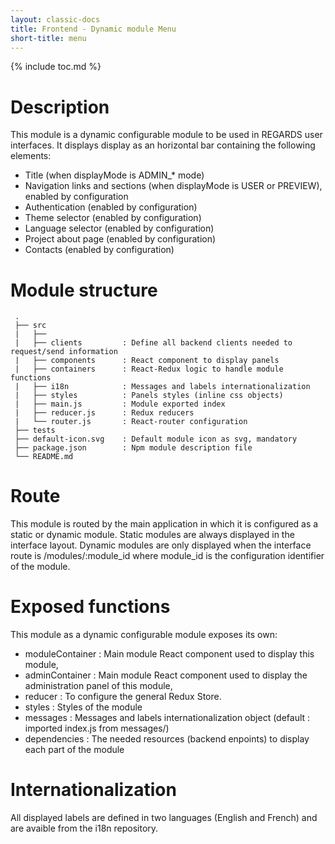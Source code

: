 ```yaml
---
layout: classic-docs
title: Frontend - Dynamic module Menu
short-title: menu
---
```


{% include toc.md %}

# Description

This module is a dynamic configurable module to be used in REGARDS user interfaces. It displays display as an horizontal bar containing the following elements:
  * Title (when displayMode is ADMIN_* mode)
  * Navigation links and sections (when displayMode is USER or PREVIEW), enabled by configuration
  * Authentication (enabled by configuration)
  * Theme selector (enabled by configuration)
  * Language selector (enabled by configuration)
  * Project about page (enabled by configuration)
  * Contacts (enabled by configuration)

# Module structure
```
 .  
 ├── src  
 |   ├──  
 |   ├── clients         : Define all backend clients needed to request/send information  
 |   ├── components      : React component to display panels  
 |   ├── containers      : React-Redux logic to handle module functions  
 |   ├── i18n            : Messages and labels internationalization  
 |   ├── styles          : Panels styles (inline css objects)  
 |   ├── main.js         : Module exported index  
 |   ├── reducer.js      : Redux reducers  
 |   └── router.js       : React-router configuration  
 ├── tests  
 ├── default-icon.svg    : Default module icon as svg, mandatory
 ├── package.json        : Npm module description file  
 └── README.md  
```
# Route

This module is routed by the main application in which it is configured as a static or dynamic module.
Static modules are always displayed in the interface layout.
Dynamic modules are only displayed when the interface route is /modules/:module_id where module_id is the configuration identifier of the module.

# Exposed functions

This module as a dynamic configurable module exposes its own:
  - moduleContainer  : Main module React component used to display this module,
  - adminContainer   : Main module React component used to display the administration panel of this module,
  - reducer          : To configure the general Redux Store.
  - styles           : Styles of the module
  - messages         : Messages and labels internationalization object (default : imported index.js from messages/)
  - dependencies     : The needed resources (backend enpoints) to display each part of the module

# Internationalization

All displayed labels are defined in two languages (English and French) and are avaible from the i18n repository.
  
  
